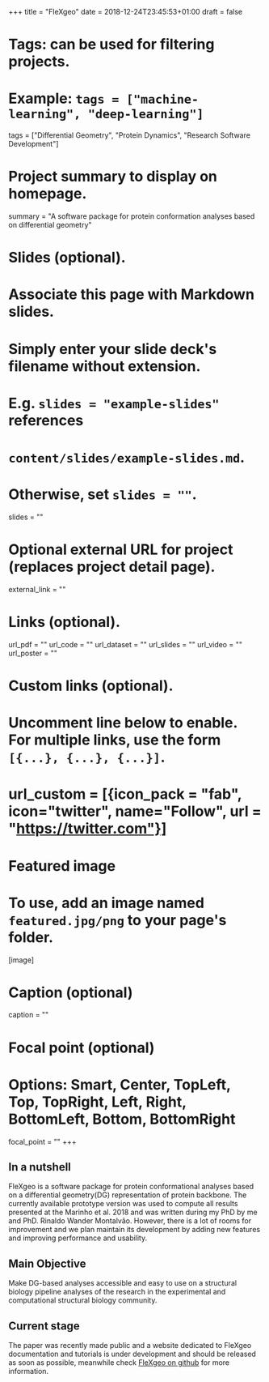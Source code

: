 +++
title = "FleXgeo"
date = 2018-12-24T23:45:53+01:00
draft = false

# Tags: can be used for filtering projects.
# Example: `tags = ["machine-learning", "deep-learning"]`
tags = ["Differential Geometry", "Protein Dynamics", "Research Software Development"]

# Project summary to display on homepage.
summary = "A software package for protein conformation analyses based on differential geometry"

# Slides (optional).
#   Associate this page with Markdown slides.
#   Simply enter your slide deck's filename without extension.
#   E.g. `slides = "example-slides"` references
#   `content/slides/example-slides.md`.
#   Otherwise, set `slides = ""`.
slides = ""

# Optional external URL for project (replaces project detail page).
external_link = ""

# Links (optional).
url_pdf = ""
url_code = ""
url_dataset = ""
url_slides = ""
url_video = ""
url_poster = ""

# Custom links (optional).
#   Uncomment line below to enable. For multiple links, use the form `[{...}, {...}, {...}]`.
# url_custom = [{icon_pack = "fab", icon="twitter", name="Follow", url = "https://twitter.com"}]

# Featured image
# To use, add an image named `featured.jpg/png` to your page's folder.
[image]
  # Caption (optional)
  caption = ""

  # Focal point (optional)
  # Options: Smart, Center, TopLeft, Top, TopRight, Left, Right, BottomLeft, Bottom, BottomRight
  focal_point = ""
+++
## In a nutshell

FleXgeo is a software package for protein conformational analyses based on a differential geometry(DG) representation of protein backbone. The currently available prototype version was used to compute all results presented at the Marinho et al. 2018 and was written during my PhD by me and PhD. Rinaldo Wander Montalvão. However, there is a lot of rooms for improvement and we plan maintain its development by adding new features and improving performance and usability.

## Main Objective
Make DG-based analyses accessible and easy to use on a structural biology pipeline analyses of the research in the experimental and computational structural biology community.

## Current stage
The paper was recently made public and a website dedicated to FleXgeo documentation and tutorials is under development and should be released as soon as possible, meanwhile check [FleXgeo on github](https://github.com/AMarinhoSN/FleXgeo) for more information.
